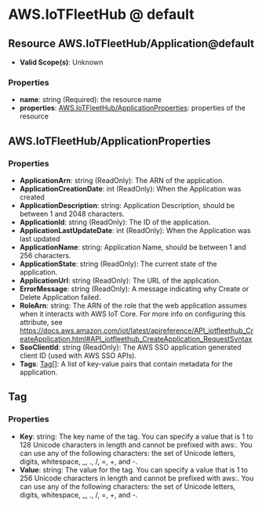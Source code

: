 # AWS.IoTFleetHub @ default

## Resource AWS.IoTFleetHub/Application@default
* **Valid Scope(s)**: Unknown
### Properties
* **name**: string (Required): the resource name
* **properties**: [AWS.IoTFleetHub/ApplicationProperties](#awsiotfleethubapplicationproperties): properties of the resource

## AWS.IoTFleetHub/ApplicationProperties
### Properties
* **ApplicationArn**: string (ReadOnly): The ARN of the application.
* **ApplicationCreationDate**: int (ReadOnly): When the Application was created
* **ApplicationDescription**: string: Application Description, should be between 1 and 2048 characters.
* **ApplicationId**: string (ReadOnly): The ID of the application.
* **ApplicationLastUpdateDate**: int (ReadOnly): When the Application was last updated
* **ApplicationName**: string: Application Name, should be between 1 and 256 characters.
* **ApplicationState**: string (ReadOnly): The current state of the application.
* **ApplicationUrl**: string (ReadOnly): The URL of the application.
* **ErrorMessage**: string (ReadOnly): A message indicating why Create or Delete Application failed.
* **RoleArn**: string: The ARN of the role that the web application assumes when it interacts with AWS IoT Core. For more info on configuring this attribute, see https://docs.aws.amazon.com/iot/latest/apireference/API_iotfleethub_CreateApplication.html#API_iotfleethub_CreateApplication_RequestSyntax
* **SsoClientId**: string (ReadOnly): The AWS SSO application generated client ID (used with AWS SSO APIs).
* **Tags**: [Tag](#tag)[]: A list of key-value pairs that contain metadata for the application.

## Tag
### Properties
* **Key**: string: The key name of the tag. You can specify a value that is 1 to 128 Unicode characters in length and cannot be prefixed with aws:. You can use any of the following characters: the set of Unicode letters, digits, whitespace, _, ., /, =, +, and -.
* **Value**: string: The value for the tag. You can specify a value that is 1 to 256 Unicode characters in length and cannot be prefixed with aws:. You can use any of the following characters: the set of Unicode letters, digits, whitespace, _, ., /, =, +, and -.

